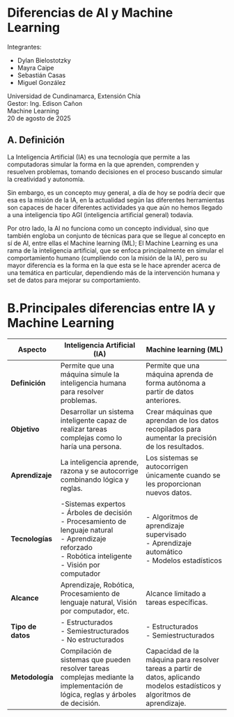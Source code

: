# Diferencias de AI y Machine Learning

Integrantes:

- Dylan Bielostotzky
- Mayra Caipe
- Sebastián Casas
- Miguel González

Universidad de Cundinamarca, Extensión Chía  
Gestor: Ing. Edison Cañon  
Machine Learning  
20 de agosto de 2025

## A. Definición

 La Inteligencia Artificial (IA) es una tecnología que permite a las computadoras simular la forma en la que aprenden, comprenden y resuelven problemas, tomando decisiones en el proceso buscando simular la creatividad y autonomía.
 
 Sin embargo, es un concepto muy general, a día de hoy se podría decir que esa es la misión de la IA, en la actualidad según las diferentes herramientas son capaces de hacer diferentes actividades ya que aún no hemos llegado a una inteligencia tipo AGI (inteligencia artificial general) todavía.

Por otro lado, la AI no funciona como un concepto individual, sino que también engloba un conjunto de técnicas para que se llegue al concepto en sí de AI, entre ellas el Machine learning (ML); El Machine Learning es una rama de la inteligencia artificial, que se enfoca principalmente en simular el comportamiento humano (cumpliendo con la misión de la IA), pero su mayor diferencia es la forma en la que esta se le hace aprender acerca de una temática en particular, dependiendo más de la intervención humana y set de datos para mejorar su comportamiento.

# B.Principales diferencias entre IA y Machine Learning

| **Aspecto**      | **Inteligencia Artificial (IA)**                                                                 | **Machine learning (ML)**                                                                 |
|------------------|--------------------------------------------------------------------------------------------------|------------------------------------------------------------------------------------------------------|
| **Definición**   | Permite que una máquina simule la inteligencia humana para resolver problemas.                    | Permite que una máquina aprenda de forma autónoma a partir de datos anteriores.                      |
| **Objetivo**     | Desarrollar un sistema inteligente capaz de realizar tareas complejas como lo haría una persona.  | Crear máquinas que aprendan de los datos recopilados para aumentar la precisión de los resultados.   |
| **Aprendizaje**  | La inteligencia aprende, razona y se autocorrige combinando lógica y reglas.                  | Los sistemas se autocorrigen únicamente cuando se les proporcionan nuevos datos.                  |
| **Tecnologías**  | -Sistemas expertos  <br> - Árboles de decisión  <br> - Procesamiento de lenguaje natural  <br> - Aprendizaje reforzado  <br> - Robótica inteligente  <br> - Visión por computador | - Algoritmos de aprendizaje supervisado  <br> - Aprendizaje automático  <br> - Modelos estadísticos   |
| **Alcance**      | Aprendizaje, Robótica, Procesamiento de lenguaje natural, Visión por computador, etc.             | Alcance limitado a tareas específicas.                 |
| **Tipo de datos**| - Estructurados  <br> - Semiestructurados  <br> - No estructurados                                | - Estructurados  <br> - Semiestructurados                                                            |
| **Metodología**  | Compilación de sistemas que pueden resolver tareas complejas mediante la implementación de lógica, reglas y árboles de decisión. | Capacidad de la máquina para resolver tareas a partir de datos, aplicando modelos estadísticos y algoritmos de aprendizaje. |

